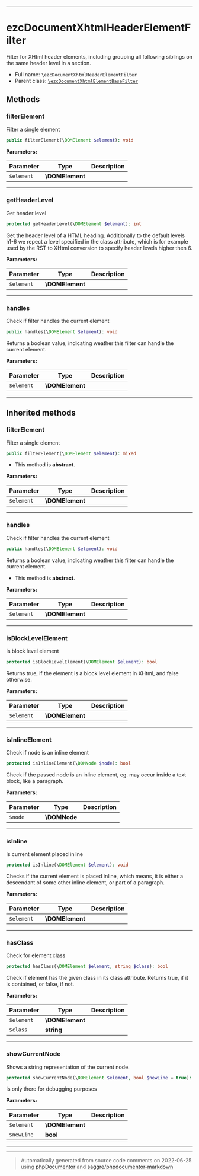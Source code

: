 ***

# ezcDocumentXhtmlHeaderElementFilter

Filter for XHtml header elements, including grouping all following siblings
on the same header level in a section.



* Full name: `\ezcDocumentXhtmlHeaderElementFilter`
* Parent class: [`\ezcDocumentXhtmlElementBaseFilter`](./ezcDocumentXhtmlElementBaseFilter.md)




## Methods


### filterElement

Filter a single element

```php
public filterElement(\DOMElement $element): void
```








**Parameters:**

| Parameter | Type | Description |
|-----------|------|-------------|
| `$element` | **\DOMElement** |  |




***

### getHeaderLevel

Get header level

```php
protected getHeaderLevel(\DOMElement $element): int
```

Get the header level of a HTML heading. Additionally to the default
levels h1-6 we repect a level specified in the class attribute, which is
for example used by the RST to XHtml conversion to specify header levels
higher then 6.






**Parameters:**

| Parameter | Type | Description |
|-----------|------|-------------|
| `$element` | **\DOMElement** |  |




***

### handles

Check if filter handles the current element

```php
public handles(\DOMElement $element): void
```

Returns a boolean value, indicating weather this filter can handle
the current element.






**Parameters:**

| Parameter | Type | Description |
|-----------|------|-------------|
| `$element` | **\DOMElement** |  |




***


## Inherited methods


### filterElement

Filter a single element

```php
public filterElement(\DOMElement $element): mixed
```




* This method is **abstract**.



**Parameters:**

| Parameter | Type | Description |
|-----------|------|-------------|
| `$element` | **\DOMElement** |  |




***

### handles

Check if filter handles the current element

```php
public handles(\DOMElement $element): void
```

Returns a boolean value, indicating weather this filter can handle
the current element.


* This method is **abstract**.



**Parameters:**

| Parameter | Type | Description |
|-----------|------|-------------|
| `$element` | **\DOMElement** |  |




***

### isBlockLevelElement

Is block level element

```php
protected isBlockLevelElement(\DOMElement $element): bool
```

Returns true, if the element is a block level element in XHtml, and
false otherwise.






**Parameters:**

| Parameter | Type | Description |
|-----------|------|-------------|
| `$element` | **\DOMElement** |  |




***

### isInlineElement

Check if node is an inline element

```php
protected isInlineElement(\DOMNode $node): bool
```

Check if the passed node is an inline element, eg. may occur inside a
text block, like a paragraph.






**Parameters:**

| Parameter | Type | Description |
|-----------|------|-------------|
| `$node` | **\DOMNode** |  |




***

### isInline

Is current element placed inline

```php
protected isInline(\DOMElement $element): void
```

Checks if the current element is placed inline, which means, it is
either a descendant of some other inline element, or part of a
paragraph.






**Parameters:**

| Parameter | Type | Description |
|-----------|------|-------------|
| `$element` | **\DOMElement** |  |




***

### hasClass

Check for element class

```php
protected hasClass(\DOMElement $element, string $class): bool
```

Check if element has the given class in its class attribute. Returns
true, if it is contained, or false, if not.






**Parameters:**

| Parameter | Type | Description |
|-----------|------|-------------|
| `$element` | **\DOMElement** |  |
| `$class` | **string** |  |




***

### showCurrentNode

Shows a string representation of the current node.

```php
protected showCurrentNode(\DOMElement $element, bool $newLine = true): mixed
```

Is only there for debugging purposes






**Parameters:**

| Parameter | Type | Description |
|-----------|------|-------------|
| `$element` | **\DOMElement** |  |
| `$newLine` | **bool** |  |




***


***
> Automatically generated from source code comments on 2022-06-25 using [phpDocumentor](http://www.phpdoc.org/) and [saggre/phpdocumentor-markdown](https://github.com/Saggre/phpDocumentor-markdown)
